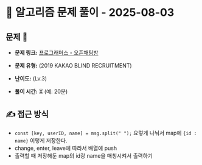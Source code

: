 # 📝 알고리즘 문제 풀이 - 2025-08-03

## 문제 📖

- **문제 링크:** [프로그래머스 - 오픈채팅방](https://school.programmers.co.kr/learn/courses/30/lessons/42888)

- **문제 유형:** (2019 KAKAO BLIND RECRUITMENT)

- **난이도:** (Lv.3)

- **풀이 시간:** ⏳ (예: 20분)

## ✍ 접근 방식

- `const [key, userID, name] = msg.split(" ");` 요렇게 나눠서 map에 `{id : name}` 이렇게 저장한다.
- change, enter, leave에 따라서 배열에 push
- 출력할 때 저장해둔 map의 id랑 name을 매칭시켜서 출력하기
